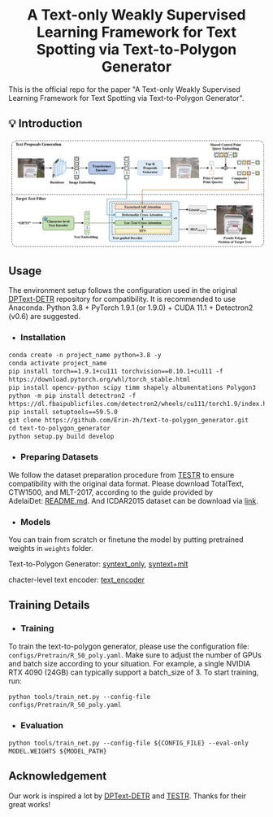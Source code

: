 <h1 align="Center"> A Text-only Weakly Supervised Learning Framework for Text Spotting via Text-to-Polygon Generator </h1> 
This is the official repo for the paper "A Text-only Weakly Supervised Learning Framework for Text Spotting via Text-to-Polygon Generator".

## 💡 Introduction

<img src="./text-to-polygon_generator.jpg" alt="image" style="zoom:50%;" />

## Usage
The environment setup follows the configuration used in the original [DPText-DETR](https://github.com/ymy-k/DPText-DETR?tab=readme-ov-file#installation) repository for compatibility. It is recommended to use Anaconda. Python 3.8 + PyTorch 1.9.1 (or 1.9.0) + CUDA 11.1 + Detectron2 (v0.6) are suggested.

- ### Installation
```
conda create -n project_name python=3.8 -y
conda activate project_name
pip install torch==1.9.1+cu111 torchvision==0.10.1+cu111 -f https://download.pytorch.org/whl/torch_stable.html
pip install opencv-python scipy timm shapely albumentations Polygon3
python -m pip install detectron2 -f https://dl.fbaipublicfiles.com/detectron2/wheels/cu111/torch1.9/index.html
pip install setuptools==59.5.0
git clone https://github.com/Erin-zh/text-to-polygon_generator.git
cd text-to-polygon_generator
python setup.py build develop
```
- ### Preparing Datasets
We follow the dataset preparation procedure from [TESTR](https://github.com/mlpc-ucsd/TESTR?tab=readme-ov-file#preparing-datasets) to ensure compatibility with the original data format.
Please download TotalText, CTW1500, and MLT-2017, according to the guide provided by AdelaiDet: [README.md](https://github.com/aim-uofa/AdelaiDet/blob/master/datasets/README.md).
And ICDAR2015 dataset can be download via [link](https://ucsdcloud-my.sharepoint.com/:u:/g/personal/xiz102_ucsd_edu/EWgEM5BSRjBEua4B_qLrGR0BaombUL8K3d23ldXOb7wUNA?e=7VzH34).
- ### Models
You can train from scratch or finetune the model by putting pretrained weights in `weights` folder.

Text-to-Polygon Generator: [syntext_only](https://1drv.ms/u/c/7ba880629a78428d/EfJkETCFo7xPtJRLw_HkdlgB6BLVVZWjVnBNudD2e29PbA?e=xuIDMe), [syntext+mlt](https://1drv.ms/u/c/7ba880629a78428d/EXOvKWxfIphGo_uFqiWpElIBVySvq7PGuPQtJgb_2x41Tg?e=yLbaSe)

chacter-level text encoder: [text_encoder]()

## Training Details
- ### Training
To train the text-to-polygon generator, please use the configuration file: `configs/Pretrain/R_50_poly.yaml`.  Make sure to adjust the number of GPUs and batch size according to your situation.
For example, a single NVIDIA RTX 4090 (24GB) can typically support a batch_size of 3.
To start training, run:
```
python tools/train_net.py --config-file configs/Pretrain/R_50_poly.yaml
```
- ### Evaluation
```
python tools/train_net.py --config-file ${CONFIG_FILE} --eval-only MODEL.WEIGHTS ${MODEL_PATH}
```

## Acknowledgement
Our work is inspired a lot by [DPText-DETR](https://github.com/ymy-k/DPText-DETR?tab=readme-ov-file#installation) and [TESTR](https://github.com/mlpc-ucsd/TESTR). Thanks for their great works!

